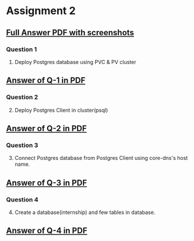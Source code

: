 # Assignment 2

## [Full Answer PDF with screenshots](https://github.com/LF-DevOps-Intern/6_2_opencontainerinitiative-robusgauli-deesirouss/blob/main/Assignment-2-Anwser-in-PDF.pdf)

### Question 1
1. Deploy Postgres database using PVC & PV cluster
## [Answer of Q-1 in PDF](https://github.com/LF-DevOps-Intern/6_2_opencontainerinitiative-robusgauli-deesirouss/blob/main/1/1-Postgress-PV-PVC.pdf)

### Question 2
2. Deploy Postgres Client in cluster(psql)
## [Answer of Q-2 in PDF](https://github.com/LF-DevOps-Intern/6_2_opencontainerinitiative-robusgauli-deesirouss/blob/main/2/2-PSQL-Cient.pdf)

### Question 3
3. Connect Postgres database from Postgres Client using core-dns's host name.
## [Answer of Q-3 in PDF](https://github.com/LF-DevOps-Intern/6_2_opencontainerinitiative-robusgauli-deesirouss/blob/main/3/3-Connect-using-psql-(CoreDNS).pdf)

### Question 4
4. Create a database(internship) and few tables in database.
## [Answer of Q-4 in PDF](https://github.com/LF-DevOps-Intern/6_2_opencontainerinitiative-robusgauli-deesirouss/blob/main/4/4-postgres-practices.pdf)


